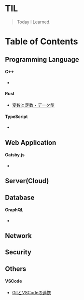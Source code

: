 # TIL
> Today I Learned.

# Table of Contents
## Programming Language
#### C++
- 
#### Rust
- [変数と定数・データ型](https://github.com/k2font/til/blob/master/Rust/Variables/variables.md)
#### TypeScript
- 
## Web Application
#### Gatsby.js
- 
## Server(Cloud)

## Database
#### GraphQL
- 

## Network

## Security

## Others
#### VSCode
- [GitとVSCodeの連携](https://github.com/k2font/til/blob/master/VSCode/vscode_git.md)